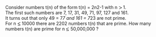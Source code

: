   Consider numbers t(n) of the form t(n) = 2n2-1 with n <img src='images/symbol_gt.gif' width='10' height='10' alt='&gt;' border='0' style='vertical-align:middle;' /> 1.<br />  The first such numbers are 7, 17, 31, 49, 71, 97, 127 and 161.<br />  It turns out that only 49 = 7*7 and 161 = 7*23 are not prime.<br />  For n <img src='images/symbol_le.gif' width='10' height='12' alt='&le;' border='0' style='vertical-align:middle;' /> 10000 there are 2202 numbers t(n)  that are prime.    How many numbers t(n) are prime for n <img src='images/symbol_le.gif' width='10' height='12' alt='&le;' border='0' style='vertical-align:middle;' /> 50,000,000 ?      